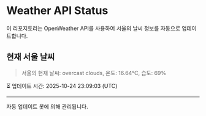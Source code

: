 
# Weather API Status

이 리포지토리는 OpenWeather API를 사용하여 서울의 날씨 정보를 자동으로 업데이트합니다.

## 현재 서울 날씨
> 서울의 현재 날씨: overcast clouds, 온도: 16.64°C, 습도: 69%

⏳ 업데이트 시간: 2025-10-24 23:09:03 (UTC)

---
자동 업데이트 봇에 의해 관리됩니다.
